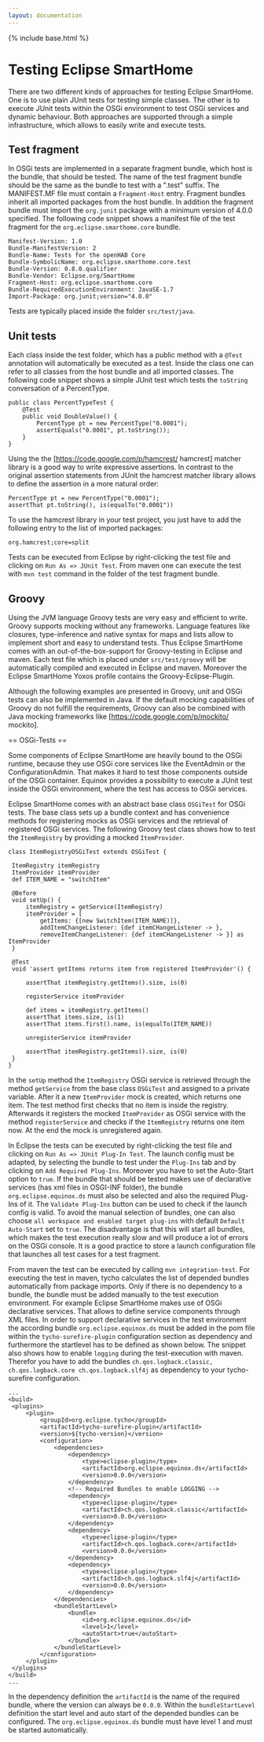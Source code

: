 ```yaml
---
layout: documentation
---
```


{% include base.html %}

Testing Eclipse SmartHome
===
There are two different kinds of approaches for testing Eclipse SmartHome. One is to use plain JUnit tests for testing simple classes. The other is to execute JUnit tests within the OSGi environment to test OSGi services and dynamic behaviour. Both approaches are supported through a simple infrastructure, which allows to easily write and execute tests.

Test fragment
---

In OSGi tests are implemented in a separate fragment bundle, which host is the bundle, that should be tested. The name of the test fragment bundle should be the same as the bundle to test with a ".test" suffix. The MANIFEST.MF file must contain a `Fragment-Host` entry. Fragment bundles inherit all imported packages from the host bundle. In addition the fragment bundle must import the `org.junit` package with a minimum version of 4.0.0 specified. The following code snippet shows a manifest file of the test fragment for the `org.eclipse.smarthome.core` bundle.

	Manifest-Version: 1.0
	Bundle-ManifestVersion: 2
	Bundle-Name: Tests for the openHAB Core
	Bundle-SymbolicName: org.eclipse.smarthome.core.test
	Bundle-Version: 0.8.0.qualifier
	Bundle-Vendor: Eclipse.org/SmartHome
	Fragment-Host: org.eclipse.smarthome.core
	Bundle-RequiredExecutionEnvironment: JavaSE-1.7
	Import-Package: org.junit;version="4.0.0"

Tests are typically placed inside the folder `src/test/java`. 

Unit tests
---

Each class inside the test folder, which has a public method with a `@Test` annotation will automatically be executed as a test. Inside the class one can refer to all classes from the host bundle and all imported classes. The following code snippet shows a simple JUnit test which tests the `toString` conversation of a PercentType.

	public class PercentTypeTest {
    	@Test
    	public void DoubleValue() {
            PercentType pt = new PercentType("0.0001");
            assertEquals("0.0001", pt.toString());
    	}
	}

Using the the [https://code.google.com/p/hamcrest/ hamcrest] matcher library is a good way to write expressive assertions. In contrast to the original assertion statements from JUnit the hamcrest matcher library allows to define the assertion in a more natural order:

	PercentType pt = new PercentType("0.0001");
	assertThat pt.toString(), is(equalTo("0.0001"))

To use the hamcrest library in your test project, you just have to add the following entry to the list of imported packages:

	org.hamcrest;core=split

Tests can be executed from Eclipse by right-clicking the test file and clicking on `Run As => JUnit Test`. From maven one can execute the test with `mvn test` command in the folder of the test fragment bundle.    

Groovy
---

Using the JVM language Groovy tests are very easy and efficient to write. Groovy supports mocking without any frameworks. Language features like closures, type-inference and native syntax for maps and lists allow to implement short and easy to understand tests. Thus Eclipse SmartHome comes with an out-of-the-box-support for Groovy-testing in Eclipse and maven. Each test file which is placed under `src/test/groovy` will be automatically compiled and executed in Eclipse and maven. Moreover the Eclipse SmartHome Yoxos profile contains the Groovy-Eclipse-Plugin.

Although the following examples are presented in Groovy, unit and OSGi tests can also be implemented in Java. If the default mocking capabilities of Groovy do not fulfill the requirements, Groovy can also be combined with Java mocking frameworks like [https://code.google.com/p/mockito/ mockito]. 

== OSGi-Tests ==

Some components of Eclipse SmartHome are heavily bound to the OSGi runtime, because they use OSGi core services like the EventAdmin or the ConfigurationAdmin. That makes it hard to test those components outside of the OSGi container. Equinox provides a possibility to execute a JUnit test inside the OSGi environment, where the test has access to OSGi services.

Eclipse SmartHome comes with an abstract base class `OSGiTest` for OSGi tests. The base class sets up a bundle context and has convenience methods for registering mocks as OSGi services and the retrieval of registered OSGi services. The following Groovy test class shows how to test the `ItemRegistry` by providing a mocked `ItemProvider`.
    
	class ItemRegistryOSGiTest extends OSGiTest {
 
     ItemRegistry itemRegistry
     ItemProvider itemProvider
     def ITEM_NAME = "switchItem"
 
     @Before
     void setUp() {
         itemRegistry = getService(ItemRegistry)
         itemProvider = [
             getItems: {[new SwitchItem(ITEM_NAME)]}, 
             addItemChangeListener: {def itemCHangeListener -> },
             removeItemChangeListener: {def itemCHangeListener -> }] as ItemProvider
     }
 
     @Test
     void 'assert getItems returns item from registered ItemProvider'() {
 
         assertThat itemRegistry.getItems().size, is(0)
 
         registerService itemProvider
 
         def items = itemRegistry.getItems()
         assertThat items.size, is(1)
         assertThat items.first().name, is(equalTo(ITEM_NAME))
 
         unregisterService itemProvider
 
         assertThat itemRegistry.getItems().size, is(0)
     }
	}
    
In the `setUp` method the `ItemRegistry` OSGi service is retrieved through the method `getService` from the base class `OSGiTest` and assigned to a private variable. After it a new `ItemProvider` mock is created, which returns one item. The test method first checks that no item is inside the registry. Afterwards it registers the mocked `ItemProvider` as OSGi service with the method `registerService` and checks if the `ItemRegistry` returns one item now. At the end the mock is unregistered again.

In Eclipse the tests can be executed by right-clicking the test file and clicking on `Run As => JUnit Plug-In Test`. The launch config must be adapted, by selecting the bundle to test under the `Plug-Ins` tab and by clicking on `Add Required Plug-Ins`. Moreover you have to set the Auto-Start option to `true`. If the bundle that should be tested makes use of declarative services (has xml files in OSGI-INF folder), the bundle `org.eclipse.equinox.ds` must also be selected and also the required Plug-Ins of it. The `Validate Plug-Ins` button can be used to check if the launch config is valid. To avoid the manual selection of bundles, one can also choose `all workspace and enabled target plug-ins` with default `Default Auto-Start` set to `true`. The disadvantage is that this will start all bundles, which makes the test execution really slow and will produce a lot of errors on the OSGi console. It is a good practice to store a launch configuration file that launches all test cases for a test fragment.

From maven the test can be executed by calling `mvn integration-test`. For executing the test in maven, tycho calculates the list of depended bundles automatically from package imports. Only if there is no dependency to a bundle, the bundle must be added manually to the test execution environment. For example Eclipse SmartHome makes use of OSGi declarative services. That allows to define service components through XML files. In order to support declarative services in the test environment the according bundle `org.eclipse.equinox.ds` must be added in the pom file within the `tycho-surefire-plugin` configuration section as dependency and furthermore the startlevel has to be defined as shown below. The snippet also shows how to enable `logging` during the test-execution with maven. Therefor you have to add the bundles `ch.qos.logback.classic, ch.qos.logback.core ch.qos.logback.slf4j` as dependency to your tycho-surefire configuration.

	...
	<build>
     <plugins>
         <plugin>
             <groupId>org.eclipse.tycho</groupId>
             <artifactId>tycho-surefire-plugin</artifactId>
             <version>${tycho-version}</version>
             <configuration>
                 <dependencies>
                     <dependency>
                         <type>eclipse-plugin</type>
                         <artifactId>org.eclipse.equinox.ds</artifactId>
                         <version>0.0.0</version>
                     </dependency>
                     <!-- Required Bundles to enable LOGGING -->
                     <dependency>
                         <type>eclipse-plugin</type>
                         <artifactId>ch.qos.logback.classic</artifactId>
                         <version>0.0.0</version>
                     </dependency>
                     <dependency>
                         <type>eclipse-plugin</type>
                         <artifactId>ch.qos.logback.core</artifactId>
                         <version>0.0.0</version>
                     </dependency>
                     <dependency>
                         <type>eclipse-plugin</type>
                         <artifactId>ch.qos.logback.slf4j</artifactId>
                         <version>0.0.0</version>
                     </dependency>
                 </dependencies>
                 <bundleStartLevel>
                     <bundle>
                         <id>org.eclipse.equinox.ds</id>
                         <level>1</level>
                         <autoStart>true</autoStart>
                     </bundle>
                 </bundleStartLevel>
             </configuration>
         </plugin>
     </plugins>
	</build>
	...
    
In the dependency definition the `artifactId` is the name of the required bundle, where the version can always be `0.0.0`. Within the `bundleStartLevel` definition the start level and auto start of the depended bundles can be configured. The `org.eclipse.equinox.ds` bundle must have level 1 and must be started automatically.
